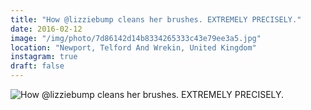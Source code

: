 ```yaml
---
title: "How @lizziebump cleans her brushes. EXTREMELY PRECISELY."
date: 2016-02-12
image: "/img/photo/7d86142d14b8334265333c43e79ee3a5.jpg"
location: "Newport, Telford And Wrekin, United Kingdom"
instagram: true
draft: false
---
```


![How @lizziebump cleans her brushes. EXTREMELY PRECISELY.](/img/photo/7d86142d14b8334265333c43e79ee3a5.jpg)
